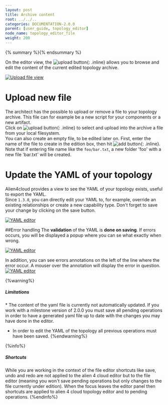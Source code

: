 ```yaml
---
layout: post
title: Archive content
root: ../../..
categories: DOCUMENTATION-2.0.0
parent: [user_guide, topology_editor]
node_name: topology_editor_file
weight: 200
---
```


{% summary %}{% endsummary %}


On the editor view, the ![upload button](../../images/2.0.0/user_guide/archive_content_btn.png){: .inline} allows you to browse and edit the content of the current edited topology archive.

[![Upload file view](../../images/2.0.0/user_guide/upload-file-menu.png)](../../images/2.0.0/user_guide/upload-file-menu.png)

# Upload new file
The architect has the possible to upload or remove a file to your topology archive. This file can for example be a new script for your components or a new artifact.  
Click on ![upload button](../../images/2.0.0/user_guide/upload-file-menu-upload-button.png){: .inline} to select and upload into the archive a file from your local filesystem.  
You can also create an empty file, to be edited later on. First, enter the name of the file to create in the edition box, then hit ![add button](../../images/2.0.0/user_guide/upload-file-menu-add-button.png){: .inline}. Note that if entering file name like the `foo/bar.txt`, a new folder 'foo' with a new file 'bar.txt' will be created.


# Update the YAML of your topology

Alien4cloud provides a view to see the YAML of your topology exists, useful to export the YAML.  
Since `1.3.0`,  you can directly edit your YAML to, for example, override an existing relationships or create a new capability type.
Don't forget to save your change by clicking on the save button.

[![YAML editor](../../images/2.0.0/user_guide/editor-yaml-view.png)](../../images/2.0.0/user_guide/editor-yaml-view.png)

##Error handling
The __validation__ of the YAML is __done on saving__. If errors occurs, you will be displayed a popup where you can se what exactly when wrong.

[![YAML editor](../../images/2.0.0/user_guide/topology_editor/yaml_editor_validation_popup.png)](../../images/2.0.0/user_guide/topology_editor/yaml_editor_validation_popup.png)

In addition, you can see errors annotations on the left of the line where the error occur. A mouser over the annotation will display the error in question.
[![YAML editor](../../images/2.0.0/user_guide/topology_editor/yaml_editor_validation_annotation.png)](../../images/2.0.0/user_guide/topology_editor/yaml_editor_validation_annotation.png)

{%warning%}
<h5>Limitations</h5>
* The content of the yaml file is currently not automatically updated. If you work with a milestone version of 2.0.0 you must save all pending operations in order to have a generated yaml file up to date with the changes you may have done in the editor.

* In order to edit the YAML of the topology all previous operations must have been saved.
{%endwarning%}

{%info%}
<h5>Shortcuts</h5>
While you are working in the context of the file editor shortcuts like save, undo and redo are not applied to the alien 4 cloud editor but to the file editor (meaning you won't save pending operations but only changes to the file currently under edition). When the focus leaves the editor panel then shortcuts are applied to alien 4 cloud topology editor and to pending operations.
{%endinfo%}
